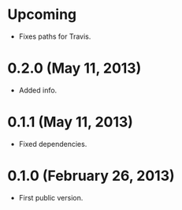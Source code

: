# Upcoming
* Fixes paths for Travis.

# 0.2.0 (May 11, 2013)
* Added info.

# 0.1.1 (May 11, 2013)
* Fixed dependencies.

# 0.1.0 (February 26, 2013)
* First public version.
